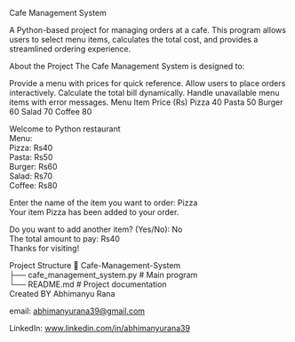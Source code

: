 Cafe Management System

A Python-based project for managing orders at a cafe. This program allows users to select menu items, calculates the total cost, and provides a streamlined ordering experience.

About the Project
The Cafe Management System is designed to:

Provide a menu with prices for quick reference.
Allow users to place orders interactively.
Calculate the total bill dynamically.
Handle unavailable menu items with error messages.
Menu
Item	Price (Rs)
Pizza	40
Pasta	50
Burger	60
Salad	70
Coffee	80

Welcome to Python restaurant  
Menu:  
Pizza: Rs40  
Pasta: Rs50  
Burger: Rs60  
Salad: Rs70  
Coffee: Rs80  

Enter the name of the item you want to order: Pizza  
Your item Pizza has been added to your order.  

Do you want to add another item? (Yes/No): No  
The total amount to pay: Rs40  
Thanks for visiting! 

Project Structure
📂 Cafe-Management-System  
├── cafe_management_system.py  # Main program  
└── README.md                  # Project documentation  
Created BY Abhimanyu Rana

email: abhimanyurana39@gmail.com

LinkedIn: www.linkedin.com/in/abhimanyurana39
